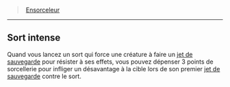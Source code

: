 ﻿---
!ClassFeatureItem
Id: sorcerer_hd.md#sort-intense
ParentLink: sorcerer_hd.md#ensorceleur
Name: Sort intense
ParentName: Ensorceleur
NameLevel: 2
Attributes:
  Name: Sort intense
  Markdown: >+
    ## <!--Name-->Sort intense<!--/Name-->


    Quand vous lancez un sort qui force une créature à faire un [jet de sauvegarde](hd_abilities_jets_de_sauvegarde.md) pour résister à ses effets, vous pouvez dépenser 3 points de sorcellerie pour infliger un désavantage à la cible lors de son premier [jet de sauvegarde](hd_abilities_jets_de_sauvegarde.md) contre le sort.

  Description: >+
    Quand vous lancez un sort qui force une créature à faire un [jet de sauvegarde](hd_abilities_jets_de_sauvegarde.md) pour résister à ses effets, vous pouvez dépenser 3 points de sorcellerie pour infliger un désavantage à la cible lors de son premier [jet de sauvegarde](hd_abilities_jets_de_sauvegarde.md) contre le sort.

AttributesDictionary: >+
  Name: Sort intense

  Markdown: >+

    ## <!--Name-->Sort intense<!--/Name-->





    Quand vous lancez un sort qui force une créature à faire un [jet de sauvegarde](hd_abilities_jets_de_sauvegarde.md) pour résister à ses effets, vous pouvez dépenser 3 points de sorcellerie pour infliger un désavantage à la cible lors de son premier [jet de sauvegarde](hd_abilities_jets_de_sauvegarde.md) contre le sort.



  Description: >+

    Quand vous lancez un sort qui force une créature à faire un [jet de sauvegarde](hd_abilities_jets_de_sauvegarde.md) pour résister à ses effets, vous pouvez dépenser 3 points de sorcellerie pour infliger un désavantage à la cible lors de son premier [jet de sauvegarde](hd_abilities_jets_de_sauvegarde.md) contre le sort.



Description: >+
  Quand vous lancez un sort qui force une créature à faire un [jet de sauvegarde](hd_abilities_jets_de_sauvegarde.md) pour résister à ses effets, vous pouvez dépenser 3 points de sorcellerie pour infliger un désavantage à la cible lors de son premier [jet de sauvegarde](hd_abilities_jets_de_sauvegarde.md) contre le sort.

---
> [Ensorceleur](hd_sorcerer.md)

---

## Sort intense

Quand vous lancez un sort qui force une créature à faire un [jet de sauvegarde](hd_abilities_jets_de_sauvegarde.md) pour résister à ses effets, vous pouvez dépenser 3 points de sorcellerie pour infliger un désavantage à la cible lors de son premier [jet de sauvegarde](hd_abilities_jets_de_sauvegarde.md) contre le sort.


